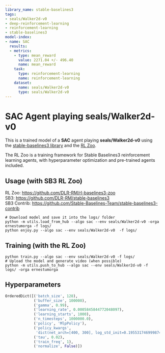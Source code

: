 ```yaml
---
library_name: stable-baselines3
tags:
- seals/Walker2d-v0
- deep-reinforcement-learning
- reinforcement-learning
- stable-baselines3
model-index:
- name: SAC
  results:
  - metrics:
    - type: mean_reward
      value: 2271.04 +/- 496.40
      name: mean_reward
    task:
      type: reinforcement-learning
      name: reinforcement-learning
    dataset:
      name: seals/Walker2d-v0
      type: seals/Walker2d-v0
---
```


# **SAC** Agent playing **seals/Walker2d-v0**
This is a trained model of a **SAC** agent playing **seals/Walker2d-v0**
using the [stable-baselines3 library](https://github.com/DLR-RM/stable-baselines3)
and the [RL Zoo](https://github.com/DLR-RM/rl-baselines3-zoo).

The RL Zoo is a training framework for Stable Baselines3
reinforcement learning agents,
with hyperparameter optimization and pre-trained agents included.

## Usage (with SB3 RL Zoo)

RL Zoo: https://github.com/DLR-RM/rl-baselines3-zoo<br/>
SB3: https://github.com/DLR-RM/stable-baselines3<br/>
SB3 Contrib: https://github.com/Stable-Baselines-Team/stable-baselines3-contrib

```
# Download model and save it into the logs/ folder
python -m utils.load_from_hub --algo sac --env seals/Walker2d-v0 -orga ernestumorga -f logs/
python enjoy.py --algo sac --env seals/Walker2d-v0  -f logs/
```

## Training (with the RL Zoo)
```
python train.py --algo sac --env seals/Walker2d-v0 -f logs/
# Upload the model and generate video (when possible)
python -m utils.push_to_hub --algo sac --env seals/Walker2d-v0 -f logs/ -orga ernestumorga
```

## Hyperparameters
```python
OrderedDict([('batch_size', 128),
             ('buffer_size', 100000),
             ('gamma', 0.99),
             ('learning_rate', 0.0005845844772048097),
             ('learning_starts', 1000),
             ('n_timesteps', 1000000.0),
             ('policy', 'MlpPolicy'),
             ('policy_kwargs',
              'dict(net_arch=[400, 300], log_std_init=0.1955317469998743)'),
             ('tau', 0.02),
             ('train_freq', 1),
             ('normalize', False)])
```
